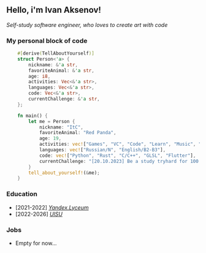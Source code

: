 ## Hello, i'm Ivan Aksenov!

*Self-study software engineer, who loves to create art with code*

### My personal block of code

```rust
    #[derive(TellAboutYourself)]
    struct Person<'a> {
        nickname: &'a str,
        favoriteAnimal: &'a str,
        age: i8,
        activities: Vec<&'a str>,
        languages: Vec<&'a str>,
        code: Vec<&'a str>,
        currentChallenge: &'a str,
    };

    fn main() {
        let me = Person {
            nickname: "ItC",
            favoriteAnimal: "Red Panda",
            age: 19,
            activities: vec!["Games", "VC", "Code", "Learn", "Music", "Tech"],
            languages: vec!["Russian/N", "English/B2-B3"],
            code: vec!["Python", "Rust", "C/C++", "GLSL", "Flutter"],
            currentChallenge: "[20.10.2023] Be a study tryhard for 100 days!"
        }
        tell_about_yourself!(&me);
    }
```

### Education

* [2021-2022] *[Yandex.Lyceum](https://lyceum.yandex.ru/)*
* [2022-2026] *[UlSU](https://ulsu.ru/ru/)* 


### Jobs
* Empty for now...